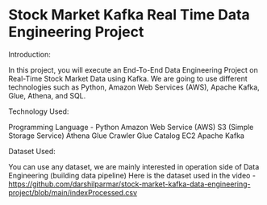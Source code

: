 # Stock Market Kafka Real Time Data Engineering Project

Introduction:

In this project, you will execute an End-To-End Data Engineering Project on Real-Time Stock Market Data using Kafka.
We are going to use different technologies such as Python, Amazon Web Services (AWS), Apache Kafka, Glue, Athena, and SQL.



Technology Used:

Programming Language - Python
Amazon Web Service (AWS)
S3 (Simple Storage Service)
Athena
Glue Crawler
Glue Catalog
EC2
Apache Kafka



Dataset Used:

You can use any dataset, we are mainly interested in operation side of Data Engineering (building data pipeline)
Here is the dataset used in the video - https://github.com/darshilparmar/stock-market-kafka-data-engineering-project/blob/main/indexProcessed.csv

